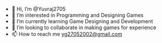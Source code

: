 - 👋 Hi, I’m @Yuvraj2705
- 👀 I’m interested in Programming and Designing Games
- 🌱 I’m currently learning Game Designing and Development
- 💞️ I’m looking to collaborate in making games for experience
- 📫 How to reach me yg27052002@gmail.com

<!---
Yuvraj2705/Yuvraj2705 is a ✨ special ✨ repository because its `README.md` (this file) appears on your GitHub profile.
You can click the Preview link to take a look at your changes.
--->
